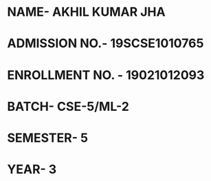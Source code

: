 # NAME- AKHIL KUMAR JHA
# ADMISSION NO.- 19SCSE1010765
# ENROLLMENT NO. - 19021012093
# BATCH- CSE-5/ML-2
# SEMESTER- 5
# YEAR- 3
